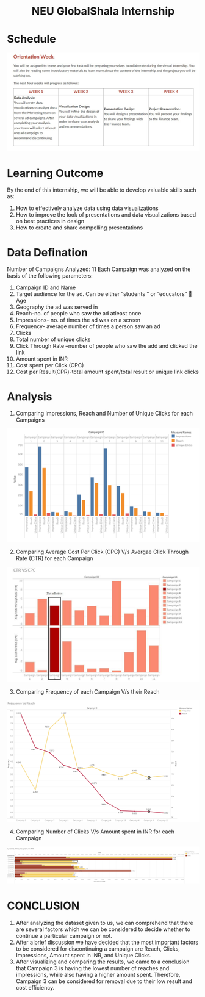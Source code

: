 # <p align = "center">NEU GlobalShala Internship</p>

# Schedule
![](Schedule.jpeg)

# Learning Outcome
By the end of this internship, we will be able to develop valuable skills such as:
1. How to effectively analyze data using data visualizations
2. How to improve the look of presentations and data visualizations based on best practices in design
3. How to create and share compelling presentations

# Data Defination
Number of Campaigns Analyzed: 11
Each Campaign was analyzed on the basis of the following parameters:
1. Campaign ID and Name
2. Target audience for the ad. Can be either “students “ or “educators”  Age
3. Geography the ad was served in
4. Reach-no. of people who saw the ad atleast once
5. Impressions- no. of times the ad was on a screen
6. Frequency- average number of times a person saw an ad
7. Clicks
8. Total number of unique clicks
9. Click Through Rate –number of people who saw the add and clicked the link
10. Amount spent in INR
11. Cost spent per Click (CPC)
12. Cost per Result(CPR)-total amount spent/total result or unique link clicks

# Analysis
1. Comparing Impressions, Reach and Number of Unique Clicks for each Campaigns

<img src = "Images/Picture 2.png">

2. Comparing Average Cost Per Click (CPC) V/s Avergae Click Through Rate (CTR) for each Campaign

<img src = "Images/Picture 3.png">

3. Comparing Frequency of each Campaign V/s their Reach

<img src = "Images/W2 Frequency Vs Reach.png">

4. Comparing Number of Clicks V/s Amount spent in INR for each Campaign

<img src = "Images/W2 Click Vs Amount Spent In INR.png">


# CONCLUSION
1. After analyzing the dataset given to us, we can comprehend that there are several factors which we can be considered to decide whether to continue a particular campaign or not.
2. After a brief discussion we have decided that the most important factors to be considered for discontinuing a campaign are Reach, Clicks, Impressions, Amount spent in INR, and Unique Clicks.
3. After visualizing and comparing the results, we came to a conclusion that Campaign 3 is having the lowest number of reaches and impressions, while also having a higher amount spent. Therefore, Campaign 3 can be considered for removal due to their low result and cost efficiency.
 
